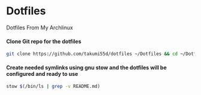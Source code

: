 # Dotfiles
Dotfiles From My Archlinux

#### Clone Git repo for the dotfiles
```bash
git clone https://github.com/takumi55d/dotfiles ~/Dotfiles && cd ~/Dotfiles
```
#### Create needed symlinks using gnu **stow** and the dotfiles will be configured and ready to use
```bash
stow $(/bin/ls | grep -v README.md)
```
```
